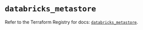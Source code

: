 # `databricks_metastore`

Refer to the Terraform Registry for docs: [`databricks_metastore`](https://registry.terraform.io/providers/databricks/databricks/1.60.0/docs/resources/metastore).
